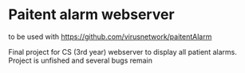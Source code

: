 # Paitent alarm webserver
to be used with https://github.com/virusnetwork/paitentAlarm

Final project for CS (3rd year)
webserver to display all patient alarms. 
Project is unfished and several bugs remain
